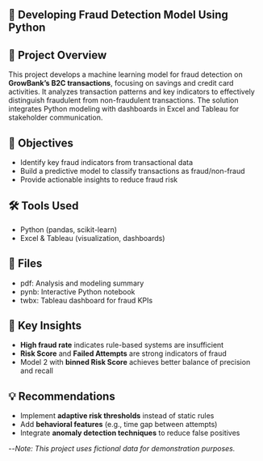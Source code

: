 ## 🔎 Developing Fraud Detection Model Using Python

## 🧠 Project Overview
This project develops a machine learning model for fraud detection on **GrowBank’s B2C transactions**, focusing on savings and credit card activities. It analyzes transaction patterns and key indicators to effectively distinguish fraudulent from non-fraudulent transactions. The solution integrates Python modeling with dashboards in Excel and Tableau for stakeholder communication.

## 🎯 Objectives
- Identify key fraud indicators from transactional data  
- Build a predictive model to classify transactions as fraud/non-fraud  
- Provide actionable insights to reduce fraud risk  

## 🛠️ Tools Used
- Python (pandas, scikit-learn)  
- Excel & Tableau (visualization, dashboards)

## 📁 Files
- pdf: Analysis and modeling summary  
- pynb: Interactive Python notebook
- twbx: Tableau dashboard for fraud KPIs  

## 📌 Key Insights
- **High fraud rate** indicates rule-based systems are insufficient  
- **Risk Score** and **Failed Attempts** are strong indicators of fraud  
- Model 2 with **binned Risk Score** achieves better balance of precision and recall  

## 💡 Recommendations
- Implement **adaptive risk thresholds** instead of static rules  
- Add **behavioral features** (e.g., time gap between attempts)  
- Integrate **anomaly detection techniques** to reduce false positives

--*Note: This project uses fictional data for demonstration purposes.*
